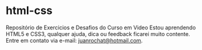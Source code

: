 # html-css
 Repositório de Exercicios e Desafios do Curso em Video
Estou aprendendo HTML5 e CSS3, qualquer ajuda, dica ou feedback ficarei muito contente. Entre em contato via e-mail: juanrochat@hotmail.com.
